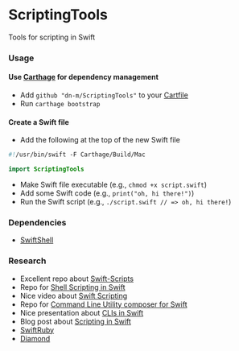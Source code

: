 # ScriptingTools
Tools for scripting in Swift

### Usage

#### Use [Carthage](https://github.com/Carthage/Carthage) for dependency management
- Add `github "dn-m/ScriptingTools"` to your [Cartfile](https://github.com/Carthage/Carthage/blob/master/Documentation/Artifacts.md#cartfile)
- Run `carthage bootstrap`

#### Create a Swift file

- Add the following at the top of the new Swift file

```Swift
#!/usr/bin/swift -F Carthage/Build/Mac

import ScriptingTools
```
- Make Swift file executable (e.g., `chmod +x script.swift`)
- Add some Swift code (e.g., `print("oh, hi there!")`)
- Run the Swift script (e.g., `./script.swift // => oh, hi there!`)

### Dependencies
- [SwiftShell](https://github.com/kareman/SwiftShell)

### Research

- Excellent repo about [Swift-Scripts](https://github.com/blakemerryman/Swift-Scripts)
- Repo for [Shell Scripting in Swift](https://github.com/kareman/SwiftShell)
- Nice video about [Swift Scripting](https://realm.io/news/swift-scripting/)
- Repo for [Command Line Utility composer for Swift](https://github.com/kylef/Commander)
- Nice presentation about [CLIs in Swift](https://speakerdeck.com/supermarin/swift-for-cli-tools)
- Blog post about [Scripting in Swift](http://krakendev.io/blog/scripting-in-swift)
- [SwiftRuby](https://github.com/RubyNative/SwiftRuby)
- [Diamond](https://github.com/RubyNative/Diamond)
